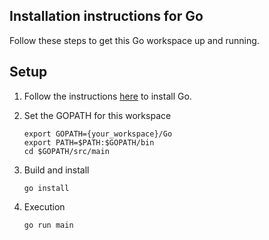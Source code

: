 ## Installation instructions for Go

Follow these steps to get this Go workspace up and running.

## Setup

1. Follow the instructions [here](https://golang.org/doc/install) to install Go.

2. Set the GOPATH for this workspace

    ```
    export GOPATH={your_workspace}/Go
    export PATH=$PATH:$GOPATH/bin
    cd $GOPATH/src/main
    ```

3. Build and install

    ```
    go install
    ```

4. Execution
    ```
    go run main
    ```
